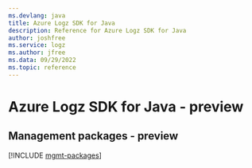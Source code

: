 ```yaml
---
ms.devlang: java
title: Azure Logz SDK for Java
description: Reference for Azure Logz SDK for Java
author: joshfree
ms.service: logz
ms.author: jfree
ms.data: 09/29/2022
ms.topic: reference
---
```

# Azure Logz SDK for Java - preview

## Management packages - preview
[!INCLUDE [mgmt-packages](logz-mgmt-index.md)]